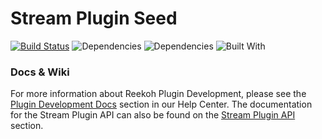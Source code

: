 # Stream Plugin Seed

[![Build Status](https://travis-ci.org/Reekoh/stream-plugin-seed.svg)](https://travis-ci.org/Reekoh/stream-plugin-seed)
![Dependencies](https://img.shields.io/david/Reekoh/stream-plugin-seed.svg)
![Dependencies](https://img.shields.io/david/dev/Reekoh/stream-plugin-seed.svg)
![Built With](https://img.shields.io/badge/built%20with-gulp-red.svg)

### Docs & Wiki

For more information about Reekoh Plugin Development, please see the [Plugin Development Docs](https://help.reekoh.com/docs/plugin-development-overview) section in our Help Center. The documentation for the Stream Plugin API can also be found on the [Stream Plugin API](https://help.reekoh.com/docs/stream-plugin-api) section.
